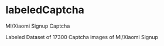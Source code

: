 # labeledCaptcha
MI/Xiaomi Signup Captcha 

Labeled Dataset of 17300 Captcha images of Mi/Xiaomi Signup
